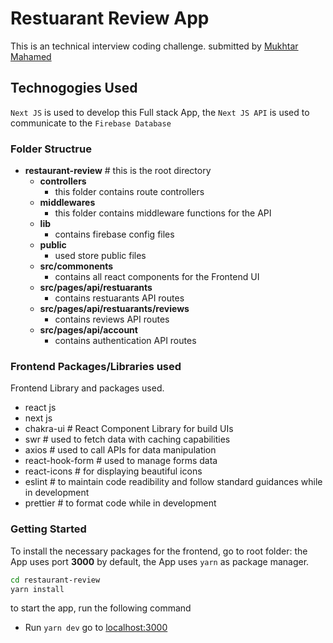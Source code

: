 # Restuarant Review App

This is an technical interview coding challenge. submitted by [Mukhtar Mahamed](https://github.com/janogale)

## Technogogies Used

`Next JS` is used to develop this Full stack App, the `Next JS API` is used to communicate to the `Firebase Database`

### **Folder Structrue**

- **restaurant-review** # this is the root directory
  - **controllers**
    - this folder contains route controllers
  - **middlewares**
    - this folder contains middleware functions for the API
  - **lib**
    - contains firebase config files
  - **public**
    - used store public files
  - **src/commonents**
    - contains all react components for the Frontend UI
  - **src/pages/api/restuarants**
    - contains restuarants API routes
  - **src/pages/api/restuarants/reviews**
    - contains reviews API routes
  - **src/pages/api/account**
    - contains authentication API routes

### **Frontend Packages/Libraries used**

Frontend Library and packages used.

- react js
- next js
- chakra-ui # React Component Library for build UIs
- swr # used to fetch data with caching capabilities
- axios # used to call APIs for data manipulation
- react-hook-form # used to manage forms data
- react-icons # for displaying beautiful icons
- eslint # to maintain code readibility and follow standard guidances while in development
- prettier # to format code while in development

### Getting Started

To install the necessary packages for the frontend, go to root folder:
the App uses port **3000** by default, the App uses `yarn` as package manager.

```bash
cd restaurant-review
yarn install
```

to start the app, run the following command

- Run `yarn dev` go to [localhost:3000](http:localhost:3000)
